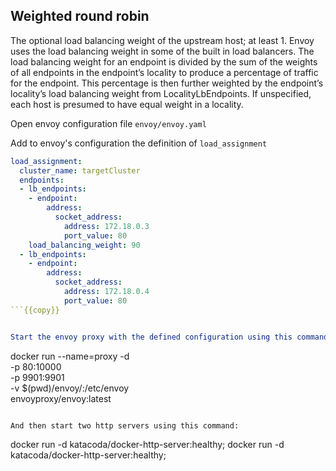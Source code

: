 ## Weighted round robin

The optional load balancing weight of the upstream host; at least 1. Envoy uses the load balancing weight in some of the built in load balancers. The load balancing weight for an endpoint is divided by the sum of the weights of all endpoints in the endpoint’s locality to produce a percentage of traffic for the endpoint. This percentage is then further weighted by the endpoint’s locality’s load balancing weight from LocalityLbEndpoints. If unspecified, each host is presumed to have equal weight in a locality.

Open envoy configuration file `envoy/envoy.yaml`

Add to envoy's configuration the definition of `load_assignment`
```yaml
load_assignment:
  cluster_name: targetCluster
  endpoints:
  - lb_endpoints:
    - endpoint:
        address:
          socket_address:
            address: 172.18.0.3
            port_value: 80
    load_balancing_weight: 90
  - lb_endpoints:
    - endpoint:
        address:
          socket_address:
            address: 172.18.0.4
            port_value: 80
```{{copy}}


Start the envoy proxy with the defined configuration using this command:

```
docker run --name=proxy -d \
  -p 80:10000 \
  -p 9901:9901 \
  -v $(pwd)/envoy/:/etc/envoy \
  envoyproxy/envoy:latest
```{{execute}}

And then start two http servers using this command:
```
docker run -d katacoda/docker-http-server:healthy;
docker run -d katacoda/docker-http-server:healthy;
```{{execute}}
